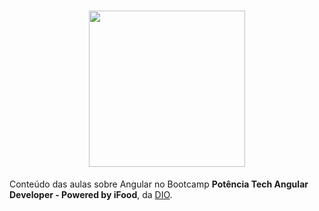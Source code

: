 <h1 align="center">
    <img src='https://hermes.dio.me/tracks/a123a707-54de-4a67-88ee-5c129beb14d7.png' width="250">
</h1>

Conteúdo das aulas sobre Angular no Bootcamp **Potência Tech Angular Developer - Powered by iFood**, da [DIO](https://web.dio.me/track/potencia-tech-angular-developer-powered-ifood).

